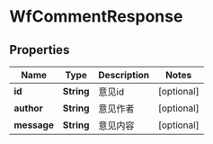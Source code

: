 
# WfCommentResponse

## Properties
Name | Type | Description | Notes
------------ | ------------- | ------------- | -------------
**id** | **String** | 意见id |  [optional]
**author** | **String** | 意见作者 |  [optional]
**message** | **String** | 意见内容 |  [optional]




